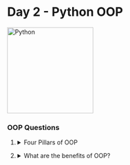 # Day 2 - Python OOP

<img src="https://github.com/adion81/python_lectures/blob/master/assets/python.png" alt="Python" width="200px" > 

### OOP Questions

1. <details>
    <summary>Four Pillars of OOP</summary>
    <ul>
        <li>Encapsulation</li>
        <li>Abstraction</li>
        <li>Polymorphism</li>
        <li>Inheritance</li>
    </ul>
</details>

2. <details>
    <summary>What are the benefits of OOP?</summary>
    <ul>
        <li>Resuability</li>
        <li>Simplicity</li>
        <li>Easily Maintainable</li>
        <li>Security for Class Variables</li>
    </ul>
</details>